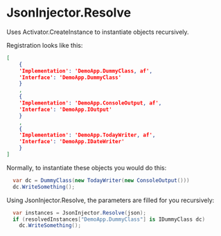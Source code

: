 # JsonInjector.Resolve

Uses Activator.CreateInstance to instantiate objects recursively.

Registration looks like this:
```json
[
    {
    'Implementation': 'DemoApp.DummyClass, af',
    'Interface': 'DemoApp.DummyClass'
    }
    ,
    {
    'Implementation': 'DemoApp.ConsoleOutput, af',
    'Interface': 'DemoApp.IOutput'
    }
    ,
    {
    'Implementation': 'DemoApp.TodayWriter, af',
    'Interface': 'DemoApp.IDateWriter'
    }
]
```

Normally, to instantiate these objects you would do this:
```csharp
  var dc = DummyClass(new TodayWriter(new ConsoleOutput()))
  dc.WriteSomething();
```

Using JsonInjector.Resolve, the parameters are filled for you recursively:
```csharp
  var instances = JsonInjector.Resolve(json);
  if (resolvedInstances["DemoApp.DummyClass"] is IDummyClass dc)
    dc.WriteSomething();
```






